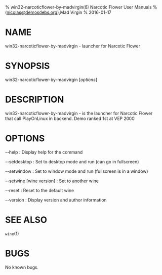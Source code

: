 % win32-narcoticflower-by-madvirgin(6) Narcotic Flower User Manuals
%  (nicolas@demosdebs.org),Mad Virgin
% 2016-01-17

# NAME
win32-narcoticflower-by-madvirgin - launcher for Narcotic Flower

# SYNOPSIS
win32-narcoticflower-by-madvirgin [*options*]

# DESCRIPTION
win32-narcoticflower-by-madvirgin - is the launcher for Narcotic Flower that call PlayOnLinux in backend.
Demo ranked 1st at VEP 2000

# OPTIONS
\--help
:   Display help for the command

\--setdesktop
:   Set to desktop mode and run (can go in fullscreen)

\--setwindow
:   Set to window mode and run (fullscreen is in a window)

\--setwine [wine version]
:   Set to another wine

\--reset
:   Reset to the default wine

\--version
:   Display version and author information

# SEE ALSO
`wine`(1)

# BUGS
No known bugs.
